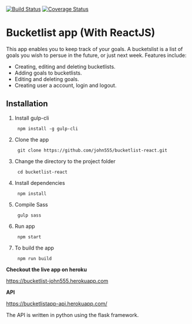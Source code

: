 [![Build Status](https://travis-ci.org/john555/bucketlist-react.svg?branch=challenge4)](https://travis-ci.org/john555/bucketlist-react)
[![Coverage Status](https://coveralls.io/repos/github/john555/bucketlist-react/badge.svg?branch=ft-search)](https://coveralls.io/github/john555/bucketlist-react?branch=ft-search)

# Bucketlist app (With ReactJS)
This app enables you to keep track of your goals. A bucketslist is a list of goals you wish to persue in the future, or just next week. Features include:

- Creating, editing and deleting bucketlists.
- Adding goals to bucketlists.
- Editing and deleting goals.
- Creating user a account, login and logout.

## Installation
1. Install gulp-cli 

        npm install -g gulp-cli

2. Clone the app
    
        git clone https://github.com/john555/bucketlist-react.git

3. Change the directory to the project folder
        
        cd bucketlist-react

4. Install dependencies 

        npm install

5. Compile Sass  

        gulp sass

6. Run app 

        npm start

7. To build the app 

        npm run build

**Checkout the live app on heroku**

https://bucketlist-john555.herokuapp.com

**API**

https://bucketlistapp-api.herokuapp.com/

The API is written in python using the flask framework.
